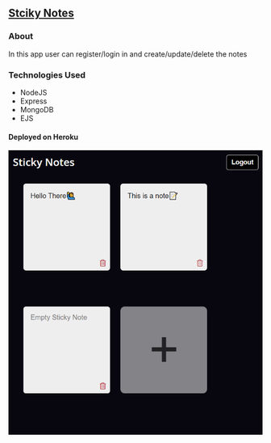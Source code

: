 ## [Stciky Notes](https://stickynotes-node-app.herokuapp.com)

### About
In this app user can register/login in and create/update/delete the notes

### Technologies Used
- NodeJS
- Express
- MongoDB
- EJS 
#### Deployed on Heroku

<img src="https://raw.githubusercontent.com/uday-kiran77/Sticky-notes/main/app%20screenshot.png" style="margin:auto"/>
